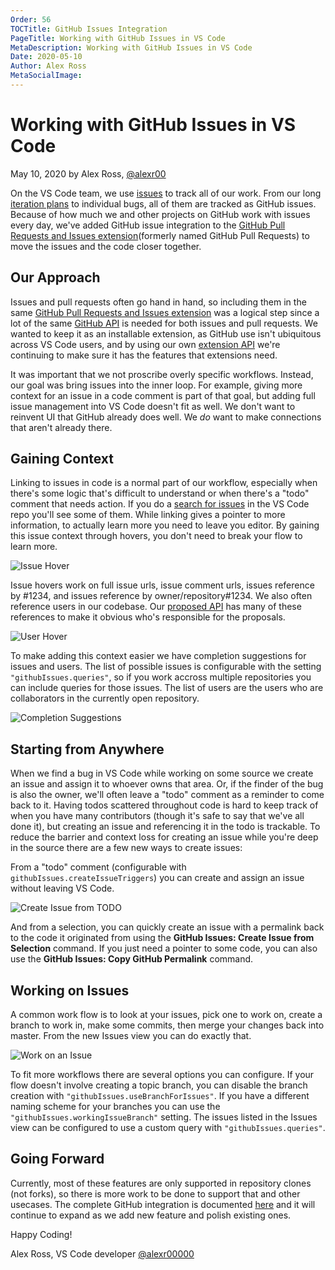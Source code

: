 ```yaml
---
Order: 56
TOCTitle: GitHub Issues Integration
PageTitle: Working with GitHub Issues in VS Code
MetaDescription: Working with GitHub Issues in VS Code
Date: 2020-05-10
Author: Alex Ross
MetaSocialImage:
---
```

# Working with GitHub Issues in VS Code

May 10, 2020 by Alex Ross, [@alexr00](https://github.com/alexr00/)

On the VS Code team, we use [issues](https://github.com/microsoft/vscode/issues) to track all of our work. From our long [iteration plans](https://github.com/microsoft/vscode/issues?q=is%3Aopen+is%3Aissue+label%3Aiteration-plan) to individual bugs, all of them are tracked as GitHub issues. Because of how much we and other projects on GitHub work with issues every day, we've added GitHub issue integration to the [GitHub Pull Requests and Issues extension](https://marketplace.visualstudio.com/items?itemName=GitHub.vscode-pull-request-github)(formerly named GitHub Pull Requests) to move the issues and the code closer together.

## Our Approach

Issues and pull requests often go hand in hand, so including them in the same [GitHub Pull Requests and Issues extension](https://marketplace.visualstudio.com/items?itemName=GitHub.vscode-pull-request-github) was a logical step since a lot of the same [GitHub API](https://developer.github.com/v4/) is needed for both issues and pull requests. We wanted to keep it as an installable extension, as GitHub use isn't ubiquitous across VS Code users, and by using our own [extension API](https://code.visualstudio.com/api/references/vscode-api) we're continuing to make sure it has the features that extensions need.

It was important that we not proscribe overly specific workflows. Instead, our goal was bring issues into the inner loop. For example, giving more context for an issue in a code comment is part of that goal, but adding full issue management into VS Code doesn't fit as well. We don't want to reinvent UI that GitHub already does well. We *do* want to make connections that aren't already there.

## Gaining Context

Linking to issues in code is a normal part of our workflow, especially when there's some logic that's difficult to understand or when there's a "todo" comment that needs action. If you do a [search for issues](https://github.com/microsoft/vscode/search?q=%22microsoft%2Fvscode%2Fissues%2F%22&unscoped_q=%22microsoft%2Fvscode%2Fissues%2F%22) in the VS Code repo you'll see some of them. While linking gives a pointer to more information, to actually learn more you need to leave you editor. By gaining this issue context through hovers, you don't need to break your flow to learn more.

![Issue Hover](issue-hover.png)

Issue hovers work on full issue urls, issue comment urls, issues reference by #1234, and issues reference by owner/repository#1234. We also often reference users in our codebase. Our [proposed API](https://github.com/microsoft/vscode/blob/d8317abc50e347d76fd471f5a070996cc7f73e20/src/vs/vscode.proposed.d.ts) has many of these references to make it obvious who's responsible for the proposals.

![User Hover](user-hover.png)

To make adding this context easier we have completion suggestions for issues and users. The list of possible issues is configurable with the setting `"githubIssues.queries"`, so if you work accross multiple repositories you can include queries for those issues. The list of users are the users who are collaborators in the currently open repository.

![Completion Suggestions](completion-suggestions.gif)

## Starting from Anywhere

When we find a bug in VS Code while working on some source we create an issue and assign it to whoever owns that area. Or, if the finder of the bug is also the owner, we'll often leave a "todo" comment as a reminder to come back to it. Having todos scattered throughout code is hard to keep track of when you have many contributors (though it's safe to say that we've all done it), but creating an issue and referencing it in the todo is trackable. To reduce the barrier and context loss for creating an issue while you're deep in the source there are a few new ways to create issues:

From a "todo" comment (configurable with `githubIssues.createIssueTriggers`) you can create and assign an issue without leaving VS Code.

![Create Issue from TODO](create-from-todo.gif)

And from a selection, you can quickly create an issue with a permalink back to the code it originated from using the **GitHub Issues: Create Issue from Selection** command. If you just need a pointer to some code, you can also use the **GitHub Issues: Copy GitHub Permalink** command.

## Working on Issues

A common work flow is to look at your issues, pick one to work on, create a branch to work in, make some commits, then merge your changes back into master. From the new Issues view you can do exactly that.

![Work on an Issue](work-on-issue.gif)

To fit more workflows there are several options you can configure. If your flow doesn't involve creating a topic branch, you can disable the branch creation with `"githubIssues.useBranchForIssues"`. If you have a different naming scheme for your branches you can use the `"githubIssues.workingIssueBranch"` setting. The issues listed in the Issues view can be configured to use a custom query with `"githubIssues.queries"`.

## Going Forward

Currently, most of these features are only supported in repository clones (not forks), so there is more work to be done to support that and other usecases. The complete GitHub integration is documented [here](https://code.visualstudio.com/docs/editor/github) and it will continue to expand as we add new feature and polish existing ones.

Happy Coding!

Alex Ross, VS Code developer
[@alexr00000](https://twitter.com/alexr00000)